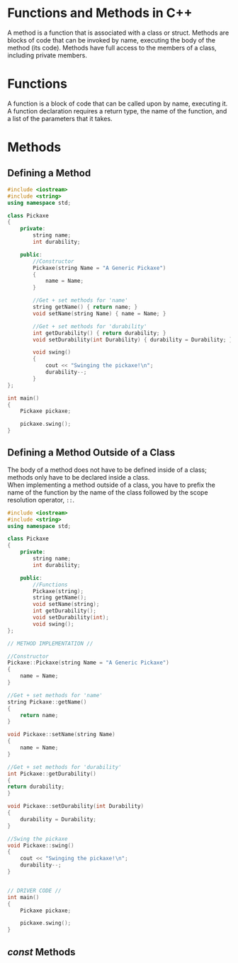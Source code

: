 # Functions and Methods in C++
A method is a function that is associated with a class or struct. Methods are blocks of code that can be invoked by name, executing the body of the method (its code).
Methods have full access to the members of a class, including private members.

# Functions
A function is a block of code that can be called upon by name, executing it. A function declaration requires a return type, the name of the function, and a list of the
parameters that it takes.


# Methods

## Defining a Method

```C++
#include <iostream>
#include <string>
using namespace std;

class Pickaxe
{
    private:
        string name;
        int durability;

    public:
        //Constructor
        Pickaxe(string Name = "A Generic Pickaxe")
        {
            name = Name;
        }

        //Get + set methods for 'name'
        string getName() { return name; }
        void setName(string Name) { name = Name; }

        //Get + set methods for 'durability'
        int getDurability() { return durability; }
        void setDurability(int Durability) { durability = Durability; }

        void swing()
        {
            cout << "Swinging the pickaxe!\n";
            durability--;
        }
};

int main()
{
    Pickaxe pickaxe;

    pickaxe.swing();
}
```

## Defining a Method Outside of a Class
The body of a method does not have to be defined inside of a class; methods only have to be declared inside a class. <br />
When implementing a method outside of a class, you have to prefix the name of the function by the name of the class
followed by the scope resolution operator, `::`.

```C++
#include <iostream>
#include <string>
using namespace std;

class Pickaxe
{
    private:
        string name;
        int durability;

    public:
        //Functions
        Pickaxe(string);
        string getName();
        void setName(string);
        int getDurability();
        void setDurability(int);
        void swing();
};

// METHOD IMPLEMENTATION //

//Constructor
Pickaxe::Pickaxe(string Name = "A Generic Pickaxe")
{
    name = Name;
}

//Get + set methods for 'name'
string Pickaxe::getName()
{
    return name;
}

void Pickaxe::setName(string Name)
{
    name = Name;
}

//Get + set methods for 'durability'
int Pickaxe::getDurability()
{
return durability;
}

void Pickaxe::setDurability(int Durability)
{
    durability = Durability;
}

//Swing the pickaxe
void Pickaxe::swing()
{
    cout << "Swinging the pickaxe!\n";
    durability--;
}


// DRIVER CODE //
int main()
{
    Pickaxe pickaxe;

    pickaxe.swing();
}
```

## _const_ Methods

```C++

```
